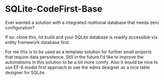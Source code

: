 # SQLite-CodeFirst-Base

Ever wanted a solution with a integrated realtional database that needs zero configuration?

If so: clone this, hit build and your SQLite database is readily accessible via entity framework database first.

For me this is to be used as a template solution for further small projects that require data persistence. Still in the future I'd like to improve the automatisms in this solution to be a bit more comfy. Also it would be nice to use EF-6 model first approach to use the edmx designer as a nice table designer for SQLite.
